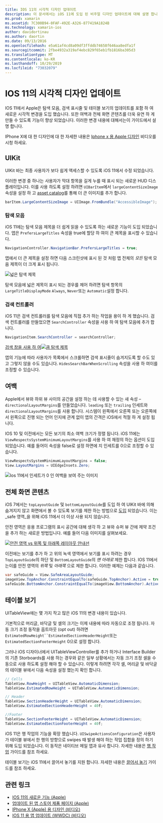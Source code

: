 ```yaml
---
title: IOS 11의 시각적 디자인 업데이트
description: 이 문서에서는 iOS 11에 도입 된 비주얼 디자인 업데이트에 대해 설명 합니다. 탐색 모음, 검색 컨트롤러, 여백, 전체 화면 콘텐츠 및 테이블 보기의 변경 내용에 대해 설명 합니다.
ms.prod: xamarin
ms.assetid: 7C300B94-0FAF-492E-A326-877419A1824B
ms.technology: xamarin-ios
author: davidortinau
ms.author: daortin
ms.date: 09/13/2016
ms.openlocfilehash: e5a61af4cd8a09df3ffddb74658f646aa8edfa1f
ms.sourcegitcommit: 2fbe4932a319af4ebc829f65eb1fb1816ba305d3
ms.translationtype: MT
ms.contentlocale: ko-KR
ms.lasthandoff: 10/29/2019
ms.locfileid: "73032079"
---
```

# <a name="visual-design-updates-in-ios-11"></a>IOS 11의 시각적 디자인 업데이트

IOS 11에서 Apple은 탐색 모음, 검색 표시줄 및 테이블 보기의 업데이트를 포함 하 여 새로운 시각적 변경을 도입 했습니다. 또한 여백과 전체 화면 콘텐츠를 더욱 유연 하 게 만들 수 있도록 기능이 향상 되었습니다. 이러한 변경 내용에 대해서는이 가이드에서 설명 합니다. 

IPhone X에 대 한 디자인에 대 한 자세한 내용은 [Iphone x 용 Apple 디자인](https://developer.apple.com/videos/play/fall2017/801/) 비디오를 시청 하세요.

## <a name="uikit"></a>UIKit

UIKit 바는 최종 사용자가 보다 쉽게 액세스할 수 있도록 iOS 11에서 수정 되었습니다.

이러한 변경 중 하나는 사용자가 막대 항목을 길게 누를 때 표시 되는 새로운 HUD 디스플레이입니다. 이를 사용 하도록 설정 하려면 `UIBarItem`에서 `largeContentSizeImage` 속성을 설정 하 고 [asset catalog](~/ios/app-fundamentals/images-icons/displaying-an-image.md)를 통해 더 큰 이미지를 추가 합니다.

```csharp
barItem.LargeContentSizeImage = UIImage.FromBundle("AccessibleImage");
```

### <a name="navigation-bar"></a>탐색 모음
iOS 11에는 탐색 모음 제목을 더 쉽게 읽을 수 있도록 하는 새로운 기능이 도입 되었습니다. 앱은 `PrefersLargeTitles` 속성을 true에 할당 하 여이 큰 제목을 표시할 수 있습니다.

```csharp
NavigationController.NavigationBar.PrefersLargeTitles = true;
```

앱에서 더 큰 제목을 설정 하면 다음 스크린샷에 표시 된 것 처럼 앱 전체의 _모든_ 탐색 모음 제목이 더 크게 표시 됩니다.

![넓은 탐색 제목](visual-design-images/image7.png)

탐색 모음에 넓은 제목이 표시 되는 경우를 제어 하려면 탐색 항목의 `LargeTitleDisplayMode` `Always`, `Never`또는 `Automatic`설정 합니다.

### <a name="search-controller"></a>검색 컨트롤러

iOS 11은 검색 컨트롤러를 탐색 모음에 직접 추가 하는 작업을 용이 하 게 했습니다. 검색 컨트롤러를 만들었으면 `SearchController` 속성을 사용 하 여 탐색 모음에 추가 합니다.

```csharp
NavigationItem.SearchController = searchController;
```

[검색 창을 사용 하 여![큼 탐색 제목](visual-design-images/image8-sml.png)](visual-design-images/image8-sml.png#lightbox)

앱의 기능에 따라 사용자가 목록에서 스크롤하면 검색 표시줄이 숨겨지도록 할 수도 있고 그렇지 않을 수도 있습니다. `HidesSearchBarWhenScrolling` 속성을 사용 하 여이를 조정할 수 있습니다.

## <a name="margins"></a>여백

Apple에서 뷰와 하위 뷰 사이의 공간을 설정 하는 데 사용할 수 있는 새 속성 – `directionalLayoutMargins`를 만들었습니다. `leading` 또는 `trailing` 인세트와 `directionalLayoutMargins`를 사용 합니다. 시스템이 왼쪽에서 오른쪽 또는 오른쪽에서 왼쪽으로 진행 되는 언어 인지에 관계 없이 앱의 간격은 iOS에서 적절 하 게 설정 됩니다.

IOS 10 및 이전에서는 모든 보기의 최소 여백 크기가 정렬 됩니다. iOS 11에는 `ViewRespectsSystemMinimumLayoutMargins`를 사용 하 여 재정의 하는 옵션이 도입 되었습니다. 예를 들어이 속성을 false로 설정 하면에 지 인세트를 0으로 조정할 수 있습니다.

```csharp
ViewRespectsSystemMinimumLayoutMargins = false;
View.LayoutMargins = UIEdgeInsets.Zero;
```

![Ios 11에서 인세트가 0 인 여백을 보여 주는 이미지](visual-design-images/image9.png)

<a name="fullscreen" />

## <a name="full-screen-content"></a>전체 화면 콘텐츠

iOS 7에서는 `topLayoutGuide` 및 `bottomLayoutGuide`를 도입 하 여 UIKit 바에 의해 숨겨지지 않고 화면에서 볼 수 있도록 보기를 제한 하는 방법으로 [도입](~/ios/platform/introduction-to-ios7/ios7-ui.md#fullscreen) 되었습니다. 이는 _safe 영역_을 위해 iOS 11에서 더 이상 사용 되지 않습니다.

안전 영역은 응용 프로그램의 표시 공간에 대해 생각 하 고 뷰와 슈퍼 뷰 간에 제약 조건을 추가 하는 새로운 방법입니다. 예를 들어 다음 이미지를 살펴보세요.

[![안전 영역 vs 위쪽 및 아래쪽 레이아웃 안내선](visual-design-images/image10-sml.png)](visual-design-images/image10.png#lightbox)

이전에는 보기를 추가 하 고 위의 녹색 영역에서 보기를 표시 하려는 경우 `TopLayoutGuide`의 하단 및 `BottomLayoutGuide`의 _맨_ _아래로_ 제한 합니다. IOS 11에서는이를 안전 영역의 _위쪽_ 및 _아래쪽_ 으로 제한 합니다. 이러한 예제는 다음과 같습니다.

```csharp
var safeGuide = View.SafeAreaLayoutGuide;
imageView.TopAnchor.ConstraintEqualTo(safeGuide.TopAnchor).Active = true;
safeGuide.BottomAnchor.ConstraintEqualTo(imageView.BottomAnchor).Active = true;
```

## <a name="table-view"></a>테이블 보기

UITableView에는 몇 가지 작고 많은 iOS 11의 변경 내용이 있습니다.

기본적으로 머리글, 바닥글 및 셀의 크기는 이제 내용에 따라 자동으로 조정 됩니다. 자동 크기 조정 동작을 옵트아웃 (opt out) 하려면 `EstimatedRowHeight``EstimatedSectionHeaderHeight`또는 `EstimatedSectionFooterHeight` 0으로 설정 합니다.

그러나 iOS 디자이너에서 UITableViewController를 추가 하거나 Interface Builder의 기존 Storboards를 사용 하는 경우와 같은 일부 상황에서는 자동 크기 조정 셀을 수동으로 사용 하도록 설정 해야 할 수 있습니다. 이렇게 하려면 각각 셀, 머리글 및 바닥글의 테이블 뷰에서 다음 속성을 설정 했는지 확인 합니다.

```csharp
// Cells
TableView.RowHeight = UITableView.AutomaticDimension;
TableView.EstimatedRowHeight = UITableView.AutomaticDimension;

// Header
TableView.SectionHeaderHeight = UITableView.AutomaticDimension;
TableView.EstimatedSectionHeaderHeight = 40f;

//Footer
TableView.SectionFooterHeight = UITableView.AutomaticDimension;
TableView.EstimatedSectionFooterHeight = 40f;

```

iOS 11은 행 작업의 기능을 확장 했습니다. `UISwipeActionsConfiguration`은 사용자가 테이블 뷰에서 한 행의 방향으로 swipes 때 발생 해야 하는 작업 집합을 정의 하기 위해 도입 되었습니다. 이 동작은 네이티브 메일 앱과 유사 합니다. 자세한 내용은 [행 작업](~/ios/user-interface/controls/tables/row-action.md) 가이드를 참조 하세요.

테이블 보기는 iOS 11에서 끌어서 놓기를 지원 합니다. 자세한 내용은 [끌어서 놓기](~/ios/platform/introduction-to-ios11/drag-and-drop.md#uitableview) 가이드를 참조 하세요.

## <a name="related-links"></a>관련 링크

- [IOS 11의 새로운 기능 (Apple)](https://developer.apple.com/ios/)
- [업데이트 된 앱 스토어 제품 페이지 (Apple)](https://developer.apple.com/app-store/product-page/)
- [IPhone X (Apple) 용 디자인 (비디오)](https://developer.apple.com/videos/play/fall2017/801/)
- [IOS 11 용 앱 업데이트 (WWDC) (비디오)](https://developer.apple.com/videos/play/wwdc2017/204/)
